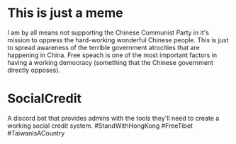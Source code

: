 # This is just a meme
 I am by all means not supporting the Chinese Communist Party in it's mission to oppress the hard-working wonderful Chinese people. This is just to spread awareness of the terrible government atrocities that are happening in China. Free speach is one of the most important factors in having a working democracy (something that the Chinese government directly opposes).

# SocialCredit
 A discord bot that provides admins with the tools they'll need to create a working social credit system. #StandWithHongKong #FreeTibet #TaiwanIsACountry
